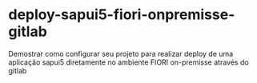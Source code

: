 # deploy-sapui5-fiori-onpremisse-gitlab
Demostrar como configurar seu projeto para realizar deploy de uma aplicação sapui5 diretamente no ambiente FIORI on-premisse através do gitlab
